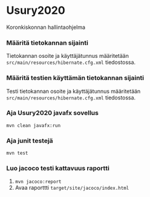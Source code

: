 # Usury2020
Koronkiskonnan hallintaohjelma

### Määritä tietokannan sijainti
Tietokannan osoite ja käyttäjätunnus määritetään ```src/main/resources/hibernate.cfg.xml``` tiedostossa.
### Määritä testien käyttämän tietokannan sijainti
Testi tietokannan osoite ja käyttäjätunnus määritetään ```src/main/resources/hibernate.cfg.xml``` tiedostossa.
### Aja Usury2020 javafx sovellus
```mvn clean javafx:run```
### Aja junit testejä
```mvn test```
### Luo jacoco testi kattavuus raportti
1. ```mvn jacoco:report```
2. Avaa raporttti ```target/site/jacoco/index.html```
